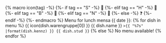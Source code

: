 {% macro icon(tag) -%}
{%- if tag == "S" -%}
🍵
{%- elif tag == "H" -%}
🍔
{%- elif tag == "B" -%}
🍟
{%- elif tag == "N" -%}
🍨
{%- else -%}
❓
{%- endif -%}
{%- endmacro %}
Menu for lunch mensa {{ date }}:
{% for dish in menu %}
{{ icon(dish.warengruppe[0]) }} {{ dish.name }}
`>{{ "%7s" |format(dish.kennz) }} {{ dish.stud }}`
{% else %}
No menu available!
{% endfor %}
